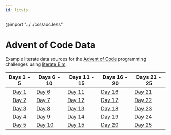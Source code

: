 ```yaml
---
id: litvis
---
```


@import "../../css/aoc.less"

# Advent of Code Data

Example literate data sources for the [Advent of Code](http://adventofcode.com) programming challenges using [literate Elm](https://github.com/gicentre/litvis).

|      Days 1 - 5      | Days 6 - 10           | Days 11 - 15          | Days 16 - 20          | Days 21 - 25          |
| :------------------: | --------------------- | --------------------- | --------------------- | --------------------- |
| [Day 1](d01_2018.md) | [Day 6](d06_2018.md)  | [Day 11](d11_2018.md) | [Day 16](d16_2018.md) | [Day 21](d21_2018.md) |
| [Day 2](d02_2018.md) | [Day 7](d07_2018.md)  | [Day 12](d12_2018.md) | [Day 17](d17_2018.md) | [Day 22](d22_2018.md) |
| [Day 3](d03_2018.md) | [Day 8](d08_2018.md)  | [Day 13](d13_2018.md) | [Day 18](d18_2018.md) | [Day 23](d23_2018.md) |
| [Day 4](d04_2018.md) | [Day 9](d09_2018.md)  | [Day 14](d14_2018.md) | [Day 19](d19_2018.md) | [Day 24](d24_2018.md) |
| [Day 5](d05_2018.md) | [Day 10](d10_2018.md) | [Day 15](d15_2018.md) | [Day 20](d20_2018.md) | [Day 25](d25_2018.md) |
